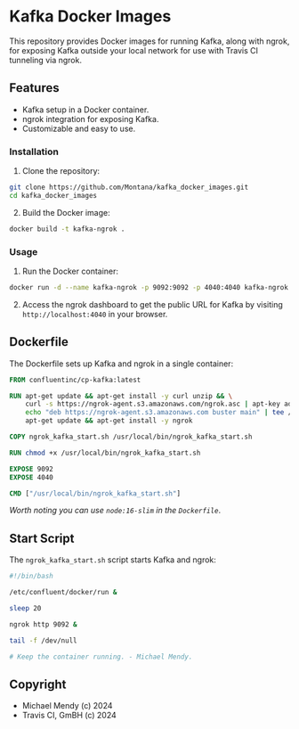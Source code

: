 # Kafka Docker Images

This repository provides Docker images for running Kafka, along with ngrok, for exposing Kafka outside your local network for use with Travis CI tunneling via ngrok.

## Features

- Kafka setup in a Docker container.
- ngrok integration for exposing Kafka.
- Customizable and easy to use.

### Installation

1. Clone the repository:

```sh
git clone https://github.com/Montana/kafka_docker_images.git
cd kafka_docker_images
```

2. Build the Docker image:

```sh
docker build -t kafka-ngrok .
```

### Usage

1. Run the Docker container:

```sh
docker run -d --name kafka-ngrok -p 9092:9092 -p 4040:4040 kafka-ngrok
```

2. Access the ngrok dashboard to get the public URL for Kafka by visiting `http://localhost:4040` in your browser.

## Dockerfile

The Dockerfile sets up Kafka and ngrok in a single container:

```Dockerfile
FROM confluentinc/cp-kafka:latest

RUN apt-get update && apt-get install -y curl unzip && \
    curl -s https://ngrok-agent.s3.amazonaws.com/ngrok.asc | apt-key add - && \
    echo "deb https://ngrok-agent.s3.amazonaws.com buster main" | tee /etc/apt/sources.list.d/ngrok.list && \
    apt-get update && apt-get install -y ngrok

COPY ngrok_kafka_start.sh /usr/local/bin/ngrok_kafka_start.sh

RUN chmod +x /usr/local/bin/ngrok_kafka_start.sh

EXPOSE 9092
EXPOSE 4040

CMD ["/usr/local/bin/ngrok_kafka_start.sh"]
```
_Worth noting you can use `node:16-slim` in the `Dockerfile`_.

## Start Script

The `ngrok_kafka_start.sh` script starts Kafka and ngrok:

```bash
#!/bin/bash

/etc/confluent/docker/run &

sleep 20

ngrok http 9092 &

tail -f /dev/null

# Keep the container running. - Michael Mendy. 
```

## Copyright

* Michael Mendy (c) 2024
* Travis CI, GmBH (c) 2024
